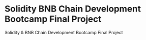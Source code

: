# Solidity BNB Chain Development Bootcamp Final Project
Solidity &amp; BNB Chain Development Bootcamp Final Project
